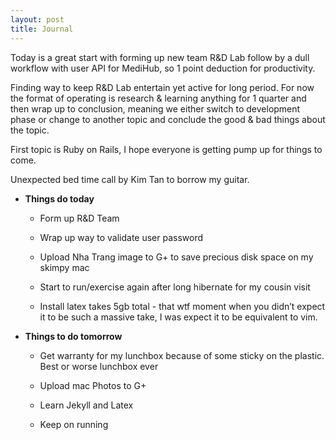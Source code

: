 ```yaml
---
layout: post
title: Journal
---
```


Today is a great start with forming up new team R&D Lab follow by a dull workflow with user API for MediHub, so 1 point deduction for productivity.

Finding way to keep R&D Lab entertain yet active for long period. For now the format of operating is research & learning anything for 1 quarter and then wrap up to conclusion, meaning we either switch to development phase or change to another topic and conclude the good & bad things about the topic.

First topic is Ruby on Rails, I hope everyone is getting pump up for things to come.

Unexpected bed time call by Kim Tan to borrow my guitar.

* **Things do today**

  * Form up R&D Team

  * Wrap up way to validate user password

  * Upload Nha Trang image to G+ to save precious disk space on my
        skimpy mac

  * Start to run/exercise again after long hibernate for my cousin
        visit

  * Install latex takes 5gb total - that wtf moment when you didn’t
        expect it to be such a massive take, I was expect it to be
        equivalent to vim.

* **Things to do tomorrow**

  * Get warranty for my lunchbox because of some sticky on
        the plastic. Best or worse lunchbox ever

  * Upload mac Photos to G+

  * Learn Jekyll and Latex

  * Keep on running
